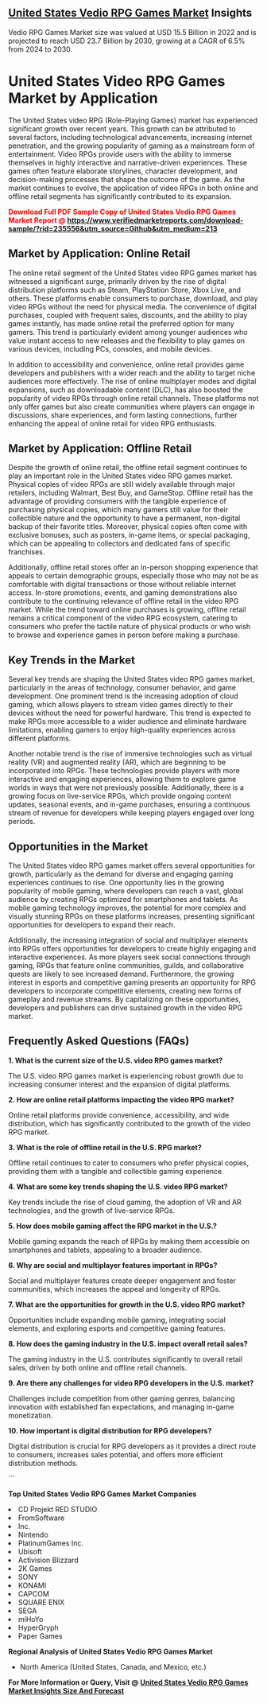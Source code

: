 <h2><a href="https://www.verifiedmarketreports.com/download-sample/?rid=235556&amp;utm_source=Github&amp;utm_medium=213" target="_blank">United States Vedio RPG Games Market</a> Insights</h2><p>Vedio RPG Games Market size was valued at USD 15.5 Billion in 2022 and is projected to reach USD 23.7 Billion by 2030, growing at a CAGR of 6.5% from 2024 to 2030.</p><p><h1>United States Video RPG Games Market by Application</h1><p>The United States video RPG (Role-Playing Games) market has experienced significant growth over recent years. This growth can be attributed to several factors, including technological advancements, increasing internet penetration, and the growing popularity of gaming as a mainstream form of entertainment. Video RPGs provide users with the ability to immerse themselves in highly interactive and narrative-driven experiences. These games often feature elaborate storylines, character development, and decision-making processes that shape the outcome of the game. As the market continues to evolve, the application of video RPGs in both online and offline retail segments has significantly contributed to its expansion.</p><p><strong><p><span class=""><span style="color: #ff0000;"><strong>Download Full PDF Sample Copy of United States Vedio RPG Games Market Report</strong> @ </span><a href="https://www.verifiedmarketreports.com/download-sample/?rid=235556&amp;utm_source=Github&amp;utm_medium=213" target="_blank">https://www.verifiedmarketreports.com/download-sample/?rid=235556&amp;utm_source=Github&amp;utm_medium=213</a></span></p></strong></p><h2>Market by Application: Online Retail</h2><p>The online retail segment of the United States video RPG games market has witnessed a significant surge, primarily driven by the rise of digital distribution platforms such as Steam, PlayStation Store, Xbox Live, and others. These platforms enable consumers to purchase, download, and play video RPGs without the need for physical media. The convenience of digital purchases, coupled with frequent sales, discounts, and the ability to play games instantly, has made online retail the preferred option for many gamers. This trend is particularly evident among younger audiences who value instant access to new releases and the flexibility to play games on various devices, including PCs, consoles, and mobile devices.</p><p>In addition to accessibility and convenience, online retail provides game developers and publishers with a wider reach and the ability to target niche audiences more effectively. The rise of online multiplayer modes and digital expansions, such as downloadable content (DLC), has also boosted the popularity of video RPGs through online retail channels. These platforms not only offer games but also create communities where players can engage in discussions, share experiences, and form lasting connections, further enhancing the appeal of online retail for video RPG enthusiasts.</p><h2>Market by Application: Offline Retail</h2><p>Despite the growth of online retail, the offline retail segment continues to play an important role in the United States video RPG games market. Physical copies of video RPGs are still widely available through major retailers, including Walmart, Best Buy, and GameStop. Offline retail has the advantage of providing consumers with the tangible experience of purchasing physical copies, which many gamers still value for their collectible nature and the opportunity to have a permanent, non-digital backup of their favorite titles. Moreover, physical copies often come with exclusive bonuses, such as posters, in-game items, or special packaging, which can be appealing to collectors and dedicated fans of specific franchises.</p><p>Additionally, offline retail stores offer an in-person shopping experience that appeals to certain demographic groups, especially those who may not be as comfortable with digital transactions or those without reliable internet access. In-store promotions, events, and gaming demonstrations also contribute to the continuing relevance of offline retail in the video RPG market. While the trend toward online purchases is growing, offline retail remains a critical component of the video RPG ecosystem, catering to consumers who prefer the tactile nature of physical products or who wish to browse and experience games in person before making a purchase.</p><h2>Key Trends in the Market</h2><p>Several key trends are shaping the United States video RPG games market, particularly in the areas of technology, consumer behavior, and game development. One prominent trend is the increasing adoption of cloud gaming, which allows players to stream video games directly to their devices without the need for powerful hardware. This trend is expected to make RPGs more accessible to a wider audience and eliminate hardware limitations, enabling gamers to enjoy high-quality experiences across different platforms.</p><p>Another notable trend is the rise of immersive technologies such as virtual reality (VR) and augmented reality (AR), which are beginning to be incorporated into RPGs. These technologies provide players with more interactive and engaging experiences, allowing them to explore game worlds in ways that were not previously possible. Additionally, there is a growing focus on live-service RPGs, which provide ongoing content updates, seasonal events, and in-game purchases, ensuring a continuous stream of revenue for developers while keeping players engaged over long periods.</p><h2>Opportunities in the Market</h2><p>The United States video RPG games market offers several opportunities for growth, particularly as the demand for diverse and engaging gaming experiences continues to rise. One opportunity lies in the growing popularity of mobile gaming, where developers can reach a vast, global audience by creating RPGs optimized for smartphones and tablets. As mobile gaming technology improves, the potential for more complex and visually stunning RPGs on these platforms increases, presenting significant opportunities for developers to expand their reach.</p><p>Additionally, the increasing integration of social and multiplayer elements into RPGs offers opportunities for developers to create highly engaging and interactive experiences. As more players seek social connections through gaming, RPGs that feature online communities, guilds, and collaborative quests are likely to see increased demand. Furthermore, the growing interest in esports and competitive gaming presents an opportunity for RPG developers to incorporate competitive elements, creating new forms of gameplay and revenue streams. By capitalizing on these opportunities, developers and publishers can drive sustained growth in the video RPG market.</p><h2>Frequently Asked Questions (FAQs)</h2><p><strong>1. What is the current size of the U.S. video RPG games market?</strong></p><p>The U.S. video RPG games market is experiencing robust growth due to increasing consumer interest and the expansion of digital platforms.</p><p><strong>2. How are online retail platforms impacting the video RPG market?</strong></p><p>Online retail platforms provide convenience, accessibility, and wide distribution, which has significantly contributed to the growth of the video RPG market.</p><p><strong>3. What is the role of offline retail in the U.S. RPG market?</strong></p><p>Offline retail continues to cater to consumers who prefer physical copies, providing them with a tangible and collectible gaming experience.</p><p><strong>4. What are some key trends shaping the U.S. video RPG market?</strong></p><p>Key trends include the rise of cloud gaming, the adoption of VR and AR technologies, and the growth of live-service RPGs.</p><p><strong>5. How does mobile gaming affect the RPG market in the U.S.?</strong></p><p>Mobile gaming expands the reach of RPGs by making them accessible on smartphones and tablets, appealing to a broader audience.</p><p><strong>6. Why are social and multiplayer features important in RPGs?</strong></p><p>Social and multiplayer features create deeper engagement and foster communities, which increases the appeal and longevity of RPGs.</p><p><strong>7. What are the opportunities for growth in the U.S. video RPG market?</strong></p><p>Opportunities include expanding mobile gaming, integrating social elements, and exploring esports and competitive gaming features.</p><p><strong>8. How does the gaming industry in the U.S. impact overall retail sales?</strong></p><p>The gaming industry in the U.S. contributes significantly to overall retail sales, driven by both online and offline retail channels.</p><p><strong>9. Are there any challenges for video RPG developers in the U.S. market?</strong></p><p>Challenges include competition from other gaming genres, balancing innovation with established fan expectations, and managing in-game monetization.</p><p><strong>10. How important is digital distribution for RPG developers?</strong></p><p>Digital distribution is crucial for RPG developers as it provides a direct route to consumers, increases sales potential, and offers more efficient distribution methods.</p>```</p><p><strong>Top United States Vedio RPG Games Market Companies</strong></p><div data-test-id=""><p><li>CD Projekt RED STUDIO</li><li> FromSoftware</li><li> Inc.</li><li> Nintendo</li><li> PlatinumGames Inc.</li><li> Ubisoft</li><li> Activision Blizzard</li><li> 2K Games</li><li> SONY</li><li> KONAMI</li><li> CAPCOM</li><li> SQUARE ENIX</li><li> SEGA</li><li> miHoYo</li><li> HyperGryph</li><li> Paper Games</li></p><div><strong>Regional Analysis of&nbsp;United States Vedio RPG Games Market</strong></div><ul><li dir="ltr"><p dir="ltr">North America&nbsp;(United States, Canada, and Mexico, etc.)</p></li></ul><p><strong>For More Information or Query, Visit @&nbsp;</strong><strong><a href="https://www.verifiedmarketreports.com/product/vedio-rpg-games-market/?utm_source=Github&amp;utm_medium=213" target="_blank">United States Vedio RPG Games Market Insights Size And Forecast</a></strong></p></div>
